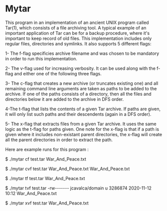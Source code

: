 # Mytar


This program in an implementation of an ancient UNIX program called Tar(1), which consists of a file archiving tool. A typical example of an important application of Tar can be for a backup procedure, where it's important to keep record of old files. This implementation includes only regular files, directories and symlinks. It also supports 5 different flags:

1- The f-flag specificies archive filename and was chosen to be mandatory in order to run this implementation. 

2- The v-flag used for increasing verbosity. It can be used along with the f-flag and either one of the following three flags.

3- The c-flag that creates a new archive (or truncates existing one) and all remaining command line arguments are taken as paths to be added to the archive. If one of the paths consists of a directory, then all the files and directories below it are added to the archive in DFS order. 

4-The t-flag that lists the contents of a given Tar archive. If paths are given, it will only list such paths and their descendents (again in a DFS order). 

5- The x-flag that extracts files from a given Tar archive. It uses the same logic as the t-flag for paths given. One note for the x-flag is that if a path is given where it includes non-existant parent directories, the x-flag will create all the parent directories in order to extract the path. 

Here are example runs for this program :

 $ ./mytar cf test.tar War_And_Peace.txt 
 
 $ ./mytar cvf test.tar War_And_Peace.txt 
War_And_Peace.txt

 $ ./mytar tf test.tar 
War_And_Peace.txt 

 $ ./mytar tvf test.tar 
-rw------- jcavalca/domain u        3286874 2020-11-12 10:12 War_And_Peace.txt 

 $ ./mytar xvf test.tar 
War_And_Peace.txt



